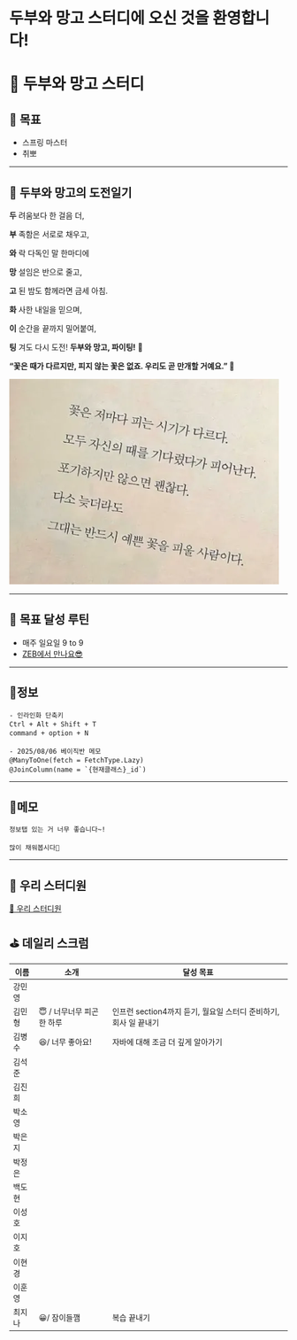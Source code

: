 # 두부와 망고 스터디에 오신 것을 환영합니다!


# 🐶 두부와 망고 스터디

## 🎯 목표

- 스프링 마스터
- 취뽀

---

## 💌 두부와 망고의 도전일기

**두** 려움보다 한 걸음 더,

**부** 족함은 서로로 채우고,

**와** 락 다독인 말 한마디에

**망** 설임은 반으로 줄고,

**고** 된 밤도 함께라면 금세 아침.

**화** 사한 내일을 믿으며,

**이** 순간을 끝까지 밀어붙여,

**팅** 겨도 다시 도전! **두부와 망고, 파이팅!** 🌈

**“꽃은 때가 다르지만, 피지 않는 꽃은 없죠. 우리도 곧 만개할 거예요.” 🌸**

![img.png](Readme_encourage.png)

---


## 🏹 목표 달성 루틴

- 매주 일요일 9 to 9
- [ZEB에서 만나요😎](https://zep.us/play/R5M7mN)

---

<aside>


## 📣**정보**

```basic
- 인라인화 단축키
Ctrl + Alt + Shift + T 
command + option + N

- 2025/08/06 베이직반 메모
@ManyToOne(fetch = FetchType.Lazy)
@JoinColumn(name = `{현재클래스}_id`)
```


</aside>

---

<aside>


## 📌**메모**

```basic
정보탭 있는 거 너무 좋습니다~!

많이 채워봅시다🤭

```

</aside>

---

## 💛 우리 스터디원

[💛 우리 스터디원](https://www.notion.so/2426e4ecae5280318133d4d3503c9a3f?pvs=21)

## ⛳️  데일리 스크럼

| 이름  | 소개           | 달성 목표                                     |
|-----|--------------|-------------------------------------------|
| 강민영 |              |                                           |
| 김민형 | 😇 / 너무너무 피곤한 하루 | 인프런 section4까지 듣기, 월요일 스터디 준비하기, 회사 일 끝내기 |
| 김병수 | 😆/ 너무 좋아요!  | 자바에 대해 조금 더 깊게 알아가기                       |
| 김석준 |              |                                           |
| 김진희 |              |                                           |
| 박소영 |              |                                           |
| 박은지 |              |                                           |
| 박정은 |              |                                           |
| 백도현 |              |                                           |
| 이성호 |              |                                           |
| 이지호 |              |                                           |
| 이현경 |              |                                           |
| 이훈영 |              |                                           |
| 최지나 | 😀/ 잠이들깸     | 복습 끝내기                                    |

